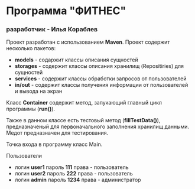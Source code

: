 # Программа "ФИТНЕС"
### разработчик - Илья Кораблев

Проект разработан с использованием __Maven__.
Проект содержит несколько пакетов:

* __models__  - содаржит классы описания сущностей
* __storages__ - содержит классы описания хранилищ (Repositiries) для сущностей
* __services__ - содержит классы обработки запросов от пользователей
* __in/out__ - содержит классы получения информации от пользователей и вывода на экран

Класс __Container__ содержит метод, запукающий главный цикл программы (__run()__). 

Также в данном классе есть тестовый метод (__fillTestData()__), предназначеный для первоначального заполнения хранилищ данными. Медот предназначен для тестирования.

Точка входа в программу класс Main.

Пользователи

* логин __user1__ пароль __111__ права - пользователь
* логин __user2__ пароль __222__ права - пользователь
* логин __admin__ пароль __1234__ права - администратор


